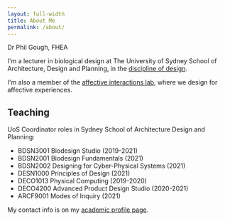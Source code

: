 ```yaml
---
layout: full-width
title: About Me
permalink: /about/
---
```


Dr Phil Gough, FHEA

I'm a lecturer in biological design at The University of Sydney School of Architecture, Design and Planning, in the [discipline of design](https://design.sydney.edu.au).

I'm also a member of the [affective interactions lab](https://design.sydney.edu.au/research/affectiveinteractions/), where we design for affective experiences.

## Teaching
UoS Coordinator roles in Sydney School of Architecture Design and Planning: 
- BDSN3001 Biodesign Studio (2019-2021)
- BDSN2001 Biodesign Fundamentals (2021) 
- BDSN2002 Designing for Cyber-Physical Systems (2021)
- DESN1000 Principles of Design (2021)
- DECO1013 Physical Computing (2019-2020)
- DECO4200 Advanced Product Design Studio (2020-2021)
- ARCF9001  Modes of Inquiry (2021)

My contact info is on my [academic profile page](https://www.sydney.edu.au/architecture/about/our-people/academic-staff/phillip-gough.html).